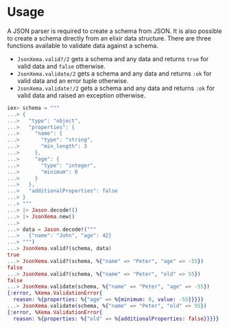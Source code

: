# Usage

A JSON parser is required to create a schema from JSON. It is also possible to
create a schema directly from an elixir data structure. There are three functions available to validate data against a schema.
+ `JsonXema.valid?/2` gets a schema and any data and returns `true` for valid
  data and `false` otherwise.
+ `JsonXema.validate/2` gets a schema and any data and returns `:ok` for valid
  data and an error tuple otherwise.
+ `JsonXema.validate!/2` gets a schema and any data and returns `:ok` for valid
  data and raised an exception otherwise.

```elixir
iex> schema = """
...> {
...>   "type": "object",
...>   "properties": {
...>     "name": {
...>       "type": "string",
...>       "min_length": 3
...>     },
...>     "age": {
...>       "type": "integer",
...>       "minimum": 0
...>     }
...>   },
...>   "additionalProperties": false
...> }
...> """
...> |> Jason.decode!()
...> |> JsonXema.new()
...>
...> data = Jason.decode!("""
...>   {"name": "John", "age": 42}
...> """)
...> JsonXema.valid?(schema, data)
true
...> JsonXema.valid?(schema, %{"name" => "Peter", "age" => -55})
false
...> JsonXema.valid?(schema, %{"name" => "Peter", "old" => 55})
false
...> JsonXema.validate(schema, %{"name" => "Peter", "age" => -55})
{:error, %Xema.ValidationError{
  reason: %{properties: %{"age" => %{minimum: 0, value: -55}}}}}
...> JsonXema.validate(schema, %{"name" => "Peter", "old" => 55})
{:error, %Xema.ValidationError{
  reason: %{properties: %{"old" => %{additionalProperties: false}}}}}
```
